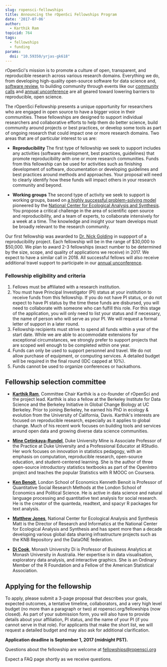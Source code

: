 ```yaml
---
slug: ropensci-fellowships
title: Announcing the rOpenSci Fellowships Program
date: '2017-07-06'
author:
  - Karthik Ram
topicid: 764
tags:
  - fellowships
  - funding
params:
  doi: "10.59350/yrjas-gk618"
---
```


rOpenSci's mission is to promote a culture of open, transparent, and reproducible research across various research domains. Everything we do, from developing high-quality open-source software for data science and, [software review](https://github.com/ropensci/software-review), to building community through events like our [community calls](https://ropensci.org/commcalls/) and [annual unconference](https://unconf17.ropensci.org/) are all geared toward lowering barriers to reproducible, open science.

The rOpenSci Fellowship presents a unique opportunity for researchers who are engaged in open source to have a bigger voice in their communities. These fellowships are designed to support individual researchers and collaborative efforts to help them do better science, build community around projects or best practices, or develop some tools as part of ongoing research that could impact one or more research domains. Two areas that are of particular interest to us are:


- **Reproducibility**
The first type of fellowship we seek to support includes any activities (software development, best practices, guidelines) that promote reproducibility with one or more research communities. Funds from this fellowship can be used for activities such as finishing development of software, documentation or developing guidelines and best practices around methods and approaches. Your proposal will need to clearly identify how these funds will impact others in your research community and beyond.

- **Working groups**
The second type of activity we seek to support is working groups, based on [a highly successful problem-solving model](https://doi.org/10.1525/bio.2011.61.11.9) pioneered by the [National Center for Ecological Analysis and Synthesis](https://www.nceas.ucsb.edu/). You propose a critical challenge in the area of scientific open source and reproducibility, and a team of experts, to collaborate intensively for a week at a time. The knowledge and insight your team develops must be broadly relevant to the research community.


Our first fellowship was awarded to [Dr. Nick Golding](/blog/2016/12/12/ropensci-fellowship-zoon) in suppport of a reproducibility project. Each fellowship will be in the range of $30,000 to $50,000.  We plan to award 2-3 fellowships (exact number to be determined by the size, scope, and quality of applications we receive) in 2017. We expect to have a similar call in 2018. All successful fellows will also receive additional travel support to participate in our [annual unconference](/blog/2017/06/02/unconf2017).

### Fellowship eligibility and criteria

1. Fellows must be affiliated with a research institution.
2. You must have Principal Investigator (PI) status at your institution to receive funds from this fellowship. If you do not have PI status, or do not expect to have PI status by the time these funds are disbursed, you will need to collaborate with someone who can fulfill this role. For this stage of the application, you will only need to list your status and if necessary, the name of person who will serve as your PI. We will request a formal letter of support in a later round.
3. Fellowship recipients must strive to spend all funds within a year of the start date. While we are able to accommodate extensions for exceptional circumstances, we strongly prefer to support projects that are scoped well enough to be completed within one year.
4. Funds can only be used to support personnel and travel. We do not allow purchase of equipment, or computing services. A detailed budget will be required in the final round (IDC capped at 10%).
5. Funds cannot be used to organize conferences or hackathons.

## Fellowship selection committee

* [**Karthik Ram**](/about/#team), Committee Chair
Karthik is a co-founder of rOpenSci and the project lead. Karthik is also a fellow at the Berkeley Institute for Data Science and the Berkeley Initiative in Global Change Biology at UC Berkeley. Prior to joining Berkeley, he earned his PhD in ecology & evolution from the University of California, Davis. Karthik's interests are focused on reproducible research, especially as it applies to global change. Much of his recent work focuses on building tools and services around open data and growing diverse data science communities.

* [**Mine Cetinkaya-Rundel**](http://www2.stat.duke.edu/~mc301/), Duke University
Mine is Associate Professor of the Practice at Duke University and a Professional Educator at RStudio. Her work focuses on innovation in statistics pedagogy, with an emphasis on computation, reproducible research, open-source education, and student-centered learning. She is the author of three open-source introductory statistics textbooks as part of the OpenIntro project and teaches the popular Statistics with R MOOC on Coursera.

* [**Ken Benoit**](http://www.kenbenoit.net/), London School of Economics
Kenneth Benoit is Professor of Quantitative Social Research Methods at the London School of Economics and Political Science. He is active in data science and natural language processing and quantitative text analysis for social research. He is the creator of the quanteda, readtext, and spacyr R packages for text analysis.

* [**Matthew Jones**](https://www.nceas.ucsb.edu/ecoinfo#team), National Center for Ecological Analysis and Synthesis
Matt is the Director of Research and Informatics at the National Center for Ecological Analysis and Synthesis and has spent more than a decade developing various global data sharing infrastructure projects such as the KNB Repository and the DataONE federation.

* [**Di Cook**](https://dicook.org/),  Monash University
Di is Professor of Business Analytics at Monash University in Australia. Her expertise is in data visualisation, exploratory data analysis, and interactive graphics. She is an Ordinary Member of the R Foundation and a Fellow of the American Statistical Association.

## Applying for the fellowship

To apply, please submit a 3-page proposal that describes your goals, expected outcomes, a tentative timeline, collaborators, and a very high level budget (no more than a paragraph or two) at ropensci.org/fellowships (now closed). As part of your submission form, you will also have to provide details about your affiliation, PI status, and the name of your PI (if you cannot serve in that role). For applicants that make the short list, we will request a detailed budget and may also ask for additional clarification.

**Application deadline is September 1, 2017 (midnight PST).**

Questions about the fellowship are welcome at fellowships@ropensci.org

Expect a FAQ page shortly as we receive questions.

